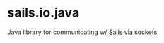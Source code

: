 # sails.io.java
Java library for communicating w/ [Sails](https://github.com/balderdashy/sails/) via sockets
